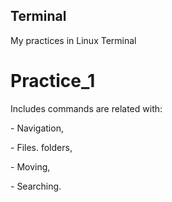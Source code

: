 ## Terminal
My practices in Linux Terminal
# Practice_1 
<p> Includes commands are related with:</p>
<p>- Navigation,</p>
<p>- Files. folders,</p>
<p>- Moving,</p>
<p>- Searching.</p>
